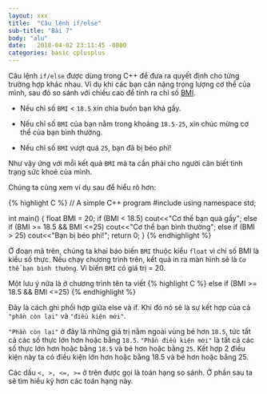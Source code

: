 ```yaml
---
layout: xxx
title:  "Câu lệnh if/else"
sub-title: "Bài 7"
body: "alu"
date:   2018-04-02 23:11:45 -0800
categories: basic cplusplus
---
```

<!--{% include mycomponent.html %}-->

Câu lệnh `if/else` được dùng trong C++ để đưa ra quyết định cho từng trường hợp khác nhau. Ví dụ khi các bạn cân nặng trọng lượng cơ thể của mình, sau đó so sánh với chiều cao để tính ra chỉ số [BMI](https://vi.wikipedia.org/wiki/Ch%E1%BB%89_s%E1%BB%91_kh%E1%BB%91i_c%C6%A1_th%E1%BB%83).

- Nếu chỉ số `BMI` < `18.5` xin chia buồn bạn khá gầy.

- Nếu chỉ số `BMI` của bạn nằm trong khoảng `18.5-25`, xin chúc mừng cơ thể của bạn bình thường. 

- Nếu chỉ số `BMI` vượt quá `25`, bạn đã bị béo phì!

Như vậy ứng với mỗi kết quả `BMI` mà ta cần phải cho người cân biết tình trạng sức khoẻ của mình.


Chúng ta cùng xem ví dụ sau để hiểu rõ hơn:



{% highlight C %}
// A simple C++ program
#include <iostream>
using namespace std;

int main() 
{
  float BMI = 20;
  if (BMI < 18.5)
    cout<<"Cơ thể bạn quá gầy";
  else if (BMI >= 18.5 && BMI <=25)
    cout<<"Cơ thể bạn bình thường";
  else if (BMI > 25)
    cout<<"Bạn bị béo phì!";
  return 0;
}
{% endhighlight %}

Ở đoạn mã trên, chúng ta khai báo biến `BMI` thuộc kiểu `float` vì chỉ số BMI là kiểu số thực. Nếu chạy chương trình trên, kết quả in ra màn hình sẽ là `Cơ thể bạn bình thường`. Vì biến `BMI` có giá trị = 20.

Một lưu ý nữa là ở chương trình tên ta viết
{% highlight C %}
  else if (BMI >= 18.5 && BMI <=25)
{% endhighlight %}

Đây là cách ghi phối hợp giữa else và if. Khi đó nó sẽ là sự kết hợp của cả `"phần còn lại"` và `"điều kiện mới"`.

`"Phần còn lại"` ở đây là những giá trị nằm ngoài vùng bé hơn `18.5`, tức tất cả các số thực lớn hơn hoặc bằng `18.5`. `"Phần điều kiện mới"` là tất cả các số thực lớn hơn hoặc bằng `18.5` và bé hơn hoặc bằng `25`. Kết hợp 2 điều kiện này ta có điều kiện lớn hơn hoặc bằng 18.5 và bé hơn hoặc bằng 25.

Các dấu `<, >, <=, >=` ở trên được gọi là toán hạng so sánh. Ở phần sau ta sẽ tìm hiểu kỹ hơn các toán hạng này.